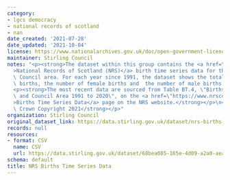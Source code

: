 ```yaml
---
category:
- lgcs democracy
- national records of scotland
- nan
date_created: '2021-07-28'
date_updated: '2021-10-04'
license: https://www.nationalarchives.gov.uk/doc/open-government-licence/version/3/
maintainer: Stirling Council
notes: "<p><strong>The dataset within this group contains the <a href=\"https://www.nrscotland.gov.uk/\"\
  >National Records of Scotland (NRS)</a> birth time series data for the Stirling\
  \ Council area. For each year since 1991, the dataset shows the total number of\
  \ births, the number of female births and  the number of male births.</strong></p>\n\
  <p><strong>The most recent data are sourced from Table BT.4, \"Births by Sex, Year\
  \ and Council Area 1991 to 2020\", on the <a href=\"https://www.nrscotland.gov.uk/statistics-and-data/statistics/statistics-by-theme/vital-events/births/births-time-series-data\"\
  >Births Time Series Data</a> page on the NRS website.</strong></p>\n<p><strong>\xA9\
  \ Crown Copyright 2021</strong></p>"
organization: Stirling Council
original_dataset_link: https://data.stirling.gov.uk/dataset/nrs-births-time-series-data
records: null
resources:
- format: CSV
  name: CSV
  url: https://data.stirling.gov.uk/dataset/68bea085-165e-4d09-a2a0-aeac64e596a1/resource/aababce8-6227-4bee-803b-d535c69fd6ff/download/20211004-nrs-stirling-birth-time-series-data-1991-to-2020.csv
schema: default
title: NRS Births Time Series Data
---
```

